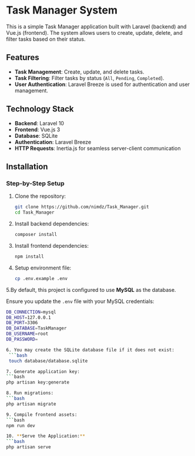 # Task Manager System

This is a simple Task Manager application built with Laravel (backend) and Vue.js (frontend). The system allows users to create, update, delete, and filter tasks based on their status.

## Features

- **Task Management**: Create, update, and delete tasks.
- **Task Filtering**: Filter tasks by status (`All`, `Pending`, `Completed`).
- **User Authentication**: Laravel Breeze is used for authentication and user management.

## Technology Stack

- **Backend**: Laravel 10
- **Frontend**: Vue.js 3
- **Database**: SQLite
- **Authentication**: Laravel Breeze
- **HTTP Requests**: Inertia.js for seamless server-client communication

## Installation

### Step-by-Step Setup

1. Clone the repository:
   ```bash
   git clone https://github.com/nimdz/Task_Manager.git  
   cd Task_Manager

2. Install backend dependencies:
   ```bash
   composer install

3. Install frontend dependencies:  
   ```bash
   npm install

4. Setup environment file:  
   ```bash
   cp .env.example .env

5.By default, this project is configured to use **MySQL** as the database. 

Ensure you update the `.env` file with your MySQL credentials:

   ```bash 
   DB_CONNECTION=mysql
   DB_HOST=127.0.0.1
   DB_PORT=3306
   DB_DATABASE=TaskManager
   DB_USERNAME=root
   DB_PASSWORD=

6. You may create the SQLite database file if it does not exist: 
    ```bash 
    touch database/database.sqlite

7. Generate application key:  
   ```bash
   php artisan key:generate

8. Run migrations:  
   ```bash
   php artisan migrate

9. Compile frontend assets: 
   ```bash
   npm run dev

10. **Serve the Application:**  
   ```bash
   php artisan serve


